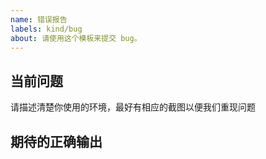 ```yaml
---
name: 错误报告
labels: kind/bug
about: 请使用这个模板来提交 bug。
---
```


## 当前问题
请描述清楚你使用的环境，最好有相应的截图以便我们重现问题

## 期待的正确输出
